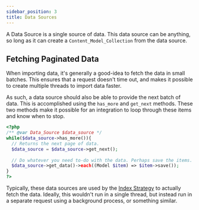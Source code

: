 ```yaml
---
sidebar_position: 3
title: Data Sources
---
```


A Data Source is a single source of data. This data source can be anything, so long as it can create
a `Content_Model_Collection` from the data source.

## Fetching Paginated Data

When importing data, it's generally a good-idea to fetch the data in small batches. This ensures that
a request doesn't time out, and makes it possible to create multiple threads to import data faster.

As such, a data source should also be able to provide the next batch of data. This is accomplished
using the `has_more` and `get_next` methods. These two methods make it possible for an integration to
loop through these items and know when to stop.

```php
<?php
/** @var Data_Source $data_source */
while($data_source->has_more()){
  // Returns the next page of data.
  $data_source = $data_source->get_next();
  
  // Do whatever you need to-do with the data. Perhaps save the items.
  $data_source->get_data()->each((Model $item) => $item->save());
}
?>
```

Typically, these data sources are used by the [Index Strategy](index-strategy) to actually fetch the data. Ideally, this wouldn't
run in a single thread, but instead run in a separate request using a background process, or something similar.